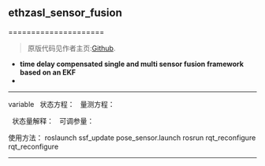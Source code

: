 ## ethzasl_sensor_fusion
=====================

>原版代码见作者主页:[Github][1]. 

- **time delay compensated single and multi sensor fusion framework based on an EKF**
-

-------------------


 variable
    状态方程：
    量测方程：
    
    状态量解释：
    可调参量：

 使用方法：
    roslaunch ssf_update pose_sensor.launch
    rosrun rqt_reconfigure rqt_reconfigure 
 



---------

[1]: https://github.com/ethz-asl/ethzasl_sensor_fusion

